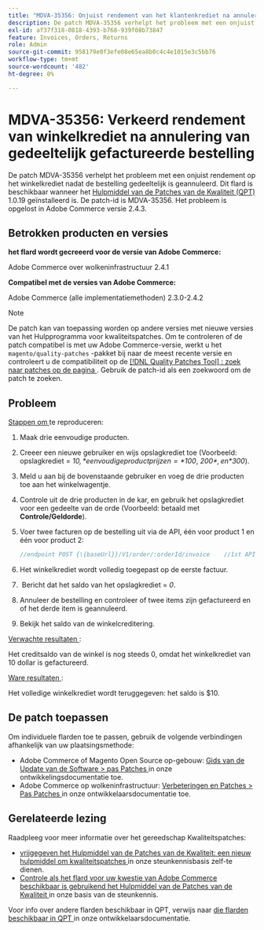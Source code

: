 ```yaml
---
title: "MDVA-35356: Onjuist rendement van het klantenkrediet na annulering van gedeeltelijk gefactureerde bestelling"
description: De patch MDVA-35356 verhelpt het probleem met een onjuist rendement op het winkelkrediet nadat de bestelling gedeeltelijk is geannuleerd. Deze patch is beschikbaar wanneer [Quality Patches Tool (QPT)] (/help/announcements/adobe-commerce-announcements/magento-quality-patches-released-new-tool-to-self-serve-quality-patches.md) 1.0.19 is geïnstalleerd. De patch-id is MDVA-35356. Het probleem is opgelost in Adobe Commerce versie 2.4.3.
exl-id: af37f318-0818-4393-b768-939f08b73847
feature: Invoices, Orders, Returns
role: Admin
source-git-commit: 958179e0f3efe08e65ea8b0c4c4e1015e3c5bb76
workflow-type: tm+mt
source-wordcount: '482'
ht-degree: 0%

---
```


# MDVA-35356: Verkeerd rendement van winkelkrediet na annulering van gedeeltelijk gefactureerde bestelling

De patch MDVA-35356 verhelpt het probleem met een onjuist rendement op het winkelkrediet nadat de bestelling gedeeltelijk is geannuleerd. Dit flard is beschikbaar wanneer het [ Hulpmiddel van de Patches van de Kwaliteit (QPT) ](/help/announcements/adobe-commerce-announcements/magento-quality-patches-released-new-tool-to-self-serve-quality-patches.md) 1.0.19 geïnstalleerd is. De patch-id is MDVA-35356. Het probleem is opgelost in Adobe Commerce versie 2.4.3.

## Betrokken producten en versies

**het flard wordt gecreeerd voor de versie van Adobe Commerce:**

Adobe Commerce over wolkeninfrastructuur 2.4.1

**Compatibel met de versies van Adobe Commerce:**

Adobe Commerce (alle implementatiemethoden) 2.3.0-2.4.2

>[!NOTE]
>
>De patch kan van toepassing worden op andere versies met nieuwe versies van het Hulpprogramma voor kwaliteitspatches. Om te controleren of de patch compatibel is met uw Adobe Commerce-versie, werkt u het `magento/quality-patches` -pakket bij naar de meest recente versie en controleert u de compatibiliteit op de [[!DNL Quality Patches Tool] : zoek naar patches op de pagina ](https://devdocs.magento.com/quality-patches/tool.html#patch-grid) . Gebruik de patch-id als een zoekwoord om de patch te zoeken.

## Probleem

<u> Stappen om </u> te reproduceren:

1. Maak drie eenvoudige producten.
1. Creeer een nieuwe gebruiker en wijs opslagkrediet toe (Voorbeeld: opslagkrediet = *$10,* eenvoudige productprijzen = *$100*, *$200*, en *$300*).
1. Meld u aan bij de bovenstaande gebruiker en voeg de drie producten toe aan het winkelwagentje.
1. Controle uit de drie producten in de kar, en gebruik het opslagkrediet voor een gedeelte van de orde (Voorbeeld: betaald met **Controle/Geldorde**).
1. Voer twee facturen op de bestelling uit via de API, één voor product 1 en één voor product 2:

   ```php
   //endpoint POST {\{baseUrl}}/V1/order/:orderId/invoice    //1st API call:    {    "capture": true,    "items": [    {    "order_item_id": 1,    "qty": 1    }    ],    "notify": true,    "appendComment": false    }    //2nd API call:    {    "capture": true,    "items": [    {    "order_item_id": 2,    "qty": 1    }    ],    "notify": true,    "appendComment": false    }
   ```

1. Het winkelkrediet wordt volledig toegepast op de eerste factuur.
1. &#x200B; Bericht dat het saldo van het opslagkrediet = *0*.
1. Annuleer de bestelling en controleer of twee items zijn gefactureerd en of het derde item is geannuleerd.
1. Bekijk het saldo van de winkelcreditering.

<u> Verwachte resultaten </u>:

Het creditsaldo van de winkel is nog steeds 0, omdat het winkelkrediet van 10 dollar is gefactureerd.

<u> Ware resultaten </u>:

Het volledige winkelkrediet wordt teruggegeven: het saldo is $10.

## De patch toepassen

Om individuele flarden toe te passen, gebruik de volgende verbindingen afhankelijk van uw plaatsingsmethode:

* Adobe Commerce of Magento Open Source op-gebouw: [ Gids van de Update van de Software > pas Patches ](https://devdocs.magento.com/guides/v2.4/comp-mgr/patching/mqp.html) in onze ontwikkelingsdocumentatie toe.
* Adobe Commerce op wolkeninfrastructuur: [ Verbeteringen en Patches > Pas Patches ](https://devdocs.magento.com/cloud/project/project-patch.html) in onze ontwikkelaarsdocumentatie toe.

## Gerelateerde lezing

Raadpleeg voor meer informatie over het gereedschap Kwaliteitspatches:

* [ vrijgegeven het Hulpmiddel van de Patches van de Kwaliteit: een nieuw hulpmiddel om kwaliteitspatches ](/help/announcements/adobe-commerce-announcements/magento-quality-patches-released-new-tool-to-self-serve-quality-patches.md) in onze steunkennisbasis zelf-te dienen.
* [ Controle als het flard voor uw kwestie van Adobe Commerce beschikbaar is gebruikend het Hulpmiddel van de Patches van de Kwaliteit ](/help/support-tools/patches-available-in-qpt-tool/check-patch-for-magento-issue-with-magento-quality-patches.md) in onze basis van de steunkennis.

Voor info over andere flarden beschikbaar in QPT, verwijs naar [ die flarden beschikbaar in QPT ](https://devdocs.magento.com/quality-patches/tool.html#patch-grid) in onze ontwikkelaarsdocumentatie.
